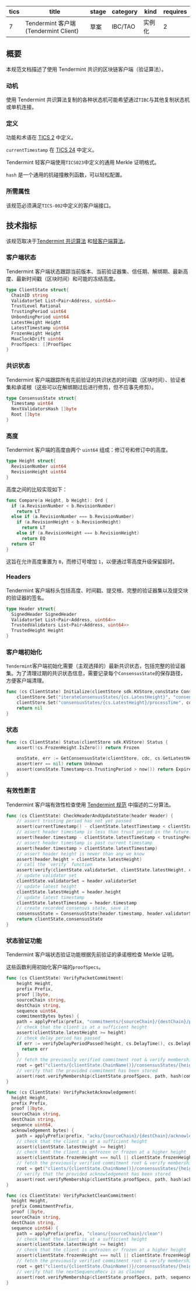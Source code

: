 | tics  | title                                | stage | category | kind   | requires |
| ----  | ------------------------------------ | ----- | -------- | ------ | -------- |
| 7     | Tendermint 客户端(Tendermint Client)  | 草案   | IBC/TAO  | 实例化  | 2        |

## 概要

本规范文档描述了使用 Tendermint 共识的区块链客户端（验证算法）。

### 动机

使用 Tendermint 共识算法复制的各种状态机可能希望通过`TIBC`与其他复制状态机或单机连接。

### 定义

功能和术语在 [TICS 2](../../core/tics-002-client-semantics) 中定义。

`currentTimestamp` 在 [TICS 24](../../core/tics-024-host-requirements) 中定义。

Tendermint 轻客户端使用`TICS023`中定义的通用 Merkle 证明格式。

`hash` 是一个通用的抗碰撞散列函数，可以轻松配置。

### 所需属性

该规范必须满足`TICS-002`中定义的客户端接口。

## 技术指标

该规范取决于[Tendermint 共识算法](https://github.com/tendermint/spec/blob/master/spec/consensus/consensus.md) 和[轻客户端算法](https://github.com/tendermint/spec/blob/master/spec/light-client/README.md)。

### 客户端状态

Tendermint 客户端状态跟踪当前版本、当前验证器集、信任期、解绑期、最新高度、最新时间戳（区块时间）和可能的冻结高度。

```go
type ClientState struct{
  ChainID string
  ValidatorSet List<Pair<Address, uint64>>
  TrustLevel Rational
  TrustingPeriod uint64
  UnbondingPeriod uint64
  LatestHeight Height
  LatestTimestamp uint64
  FrozenHeight Height
  MaxClockDrift uint64
  ProofSpecs: []ProofSpec
}
```

### 共识状态

Tendermint 客户端跟踪所有先前验证的共识状态的时间戳（区块时间）、验证者集和承诺根（这些可以在解绑期过后进行修剪，但不应事先修剪）。

```go
type ConsensusState struct{
  Timestamp uint64
  NextValidatorsHash []byte
  Root []byte
}
```

### 高度

Tendermint 客户端的高度由两个 `uint64` 组成：修订号和修订中的高度。

```go
type Height struct{
  RevisionNumber uint64
  RevisionHeight uint64
}
```

高度之间的比较实现如下：

```go
func Compare(a Height, b Height): Ord {
  if (a.RevisionNumber < b.RevisionNumber)
    return LT
  else if (a.RevisionNumber === b.RevisionNumber)
    if (a.RevisionHeight < b.RevisionHeight)
      return LT
    else if (a.RevisionHeight === b.RevisionHeight)
      return EQ
  return GT
}
```

这旨在允许高度重置为 `0`，而修订号增加 `1`，以便通过零高度升级保留超时。

### Headers

Tendermint 客户端标头包括高度、时间戳、提交根、完整的验证器集以及提交块的验证器的签名。

```go
type Header struct{
  SignedHeader SignedHeader
  ValidatorSet List<Pair<Address, uint64>>
  TrustedValidators List<Pair<Address, uint64>>
  TrustedHeight Height
}
```

### 客户端初始化

`Tendermint`客户端初始化需要（主观选择的）最新共识状态，包括完整的验证器集。为了清理过期的共识状态信息，需要记录每个`ConsensusState`的保存路径，方便客户端清理。

```go
func (cs ClientState) Initialize(clientStore sdk.KVStore,consState ConsensusState) {
    clientStore.Set("iterateConsensusStates/{cs.LatestHeight}", "consensusStates/{cs.LatestHeight}")
    clientStore.Set("consensusStates/{cs.LatestHeight}/processTime", consState.Timestamp)
    return nil
}
```

### 状态

```go
func (cs ClientState) Status(clientStore sdk.KVStore) Status {
    assert(!cs.FrozenHeight.IsZero()) return Frozen

    onsState, err := GetConsensusState(clientStore, cdc, cs.GetLatestHeight())
    assert(err == nil) return Unknown
    assert(consState.Timestamp+cs.TrustingPeriod > now()) return Expired
}
```

### 有效性断言

Tendermint 客户端有效性检查使用 [Tendermint 规范](https://github.com/tendermint/spec/tree/master/spec/consensus/light-client) 中描述的二分算法。

```go
func (cs ClientState) CheckHeaderAndUpdateState(header Header) {
    // assert trusting period has not yet passed
    assert(currentTimestamp() - clientState.latestTimestamp < clientState.trustingPeriod)
    // assert header timestamp is less than trust period in the future. This should be resolved with an intermediate header.
    assert(header.timestamp - clientState.latestTimeStamp < trustingPeriod)
    // assert header timestamp is past current timestamp
    assert(header.timestamp > clientState.latestTimestamp)
    // assert header height is newer than any we know
    assert(header.height > clientState.latestHeight)
    // call the `verify` function
    assert(verify(clientState.validatorSet, clientState.latestHeight, clientState.trustingPeriod, maxClockDrift, header))
    // update validator set
    clientState.validatorSet = header.validatorSet
    // update latest height
    clientState.latestHeight = header.height
    // update latest timestamp
    clientState.latestTimestamp = header.timestamp
    // create recorded consensus state, save it
    consensusState = ConsensusState{header.timestamp, header.validatorSet, header.commitmentRoot}
    return clientState,consensusState
}
```

### 状态验证功能

Tendermint 客户端状态验证功能根据先前验证的承诺根检查 Merkle 证明。

这些函数利用初始化客户端的`proofSpecs`。

```go
func (cs ClientState) VerifyPacketCommitment(
    height Height,
    prefix Prefix,
    proof []byte,
    sourceChain string,
    destChain string,
    sequence uint64,
    commitmentBytes bytes) {
    path = applyPrefix(prefix, "commitments/{sourceChain}/{destChain}/packets/{sequence}")
    // check that the client is at a sufficient height
    assert(clientState.latestHeight >= height)
    // check delay period has passed
    if err := verifyDelayPeriodPassed(height, cs.DelayTime(), cs.DelayBlock()); err != nil {
      return err
    }
    // fetch the previously verified commitment root & verify membership
    root = get("clients/{clientState.ChainName()}/consensusStates/{height}")
    // verify that the provided commitment has been stored
    assert(root.verifyMembership(clientState.proofSpecs, path, hash(commitmentBytes), proof))
}

func (cs ClientState) VerifyPacketAcknowledgement(
  height Height,
  prefix Prefix,
  proof []byte,
  sourceChain string,
  destChain string,
  sequence uint64,
  acknowledgement bytes) {
    path = applyPrefix(prefix, "acks/{sourceChain}/{destChain}/acknowledgements/{sequence}")
    // check that the client is at a sufficient height
    assert(clientState.latestHeight >= height)
    // check that the client is unfrozen or frozen at a higher height
    assert(clientState.frozenHeight === null || clientState.frozenHeight > height)
    // fetch the previously verified commitment root & verify membership
    root = get("clients/{clientState.ChainName()}/consensusStates/{height}")
    // verify that the provided acknowledgement has been stored
    assert(root.verifyMembership(clientState.proofSpecs, path, hash(acknowledgement), proof))
}

func (cs ClientState) VerifyPacketCleanCommitment(
  height Height,
  prefix CommitmentPrefix,
  proof []byte,
  sourceChain string,
  destChain string,
  sequence uint64) {
    path = applyPrefix(prefix, "cleans/{sourceChain}/clean")
    // check that the client is at a sufficient height
    assert(clientState.latestHeight >= height)
    // check that the client is unfrozen or frozen at a higher height
    assert(clientState.frozenHeight === null || clientState.frozenHeight > height)
    // fetch the previously verified commitment root & verify membership
    root = get("clients/{clientState.ChainName()}/consensusStates/{height}")
    // verify that the nextSequenceRecv is as claimed
    assert(root.verifyMembership(clientState.proofSpecs, path, sequence, proof))
}
```
